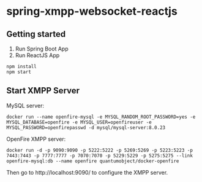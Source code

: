 # spring-xmpp-websocket-reactjs

## Getting started

1. Run Spring Boot App
2. Run ReactJS App

```shell
npm install
npm start
```

## Start XMPP Server

MySQL server:

```
docker run --name openfire-mysql -e MYSQL_RANDOM_ROOT_PASSWORD=yes -e MYSQL_DATABASE=openfire -e MYSQL_USER=openfireuser -e MYSQL_PASSWORD=openfirepasswd -d mysql/mysql-server:8.0.23
```

OpenFire XMPP server:

```
docker run -d -p 9090:9090 -p 5222:5222 -p 5269:5269 -p 5223:5223 -p 7443:7443 -p 7777:7777 -p 7070:7070 -p 5229:5229 -p 5275:5275 --link openfire-mysql:db --name openfire quantumobject/docker-openfire
```

Then go to http://localhost:9090/ to configure the XMPP server.
